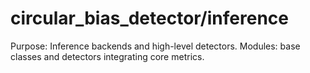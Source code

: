 # circular_bias_detector/inference

Purpose: Inference backends and high-level detectors.
Modules: base classes and detectors integrating core metrics.
